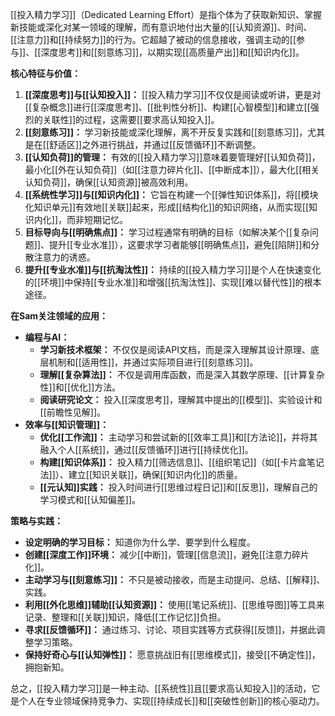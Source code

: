 [[投入精力学习]]（Dedicated Learning Effort）是指个体为了获取新知识、掌握新技能或深化对某一领域的理解，而有意识地付出大量的[[认知资源]]、时间、[[注意力]]和[[持续努力]]的行为。它超越了被动的信息接收，强调主动的[[参与]]、[[深度思考]]和[[刻意练习]]，以期实现[[高质量产出]]和[[知识内化]]。

**核心特征与价值：**

1.  **[[深度思考]]与[[认知投入]]：** [[投入精力学习]]不仅仅是阅读或听讲，更是对[[复杂概念]]进行[[深度思考]]、[[批判性分析]]、构建[[心智模型]]和建立[[强烈的关联性]]的过程，这需要[[要求高认知投入]]。
2.  **[[刻意练习]]：** 学习新技能或深化理解，离不开反复实践和[[刻意练习]]，尤其是在[[舒适区]]之外进行挑战，并通过[[反馈循环]]不断调整。
3.  **[[认知负荷]]的管理：** 有效的[[投入精力学习]]意味着要管理好[[认知负荷]]，最小化[[外在认知负荷]]（如[[注意力碎片化]]、[[中断成本]]），最大化[[相关认知负荷]]，确保[[认知资源]]被高效利用。
4.  **[[系统性学习]]与[[知识内化]]：** 它旨在构建一个[[弹性知识体系]]，将[[模块化知识单元]]有效地[[关联]]起来，形成[[结构化]]的知识网络，从而实现[[知识内化]]，而非短期记忆。
5.  **目标导向与[[明确焦点]]：** 学习过程通常有明确的目标（如解决某个[[复杂问题]]、提升[[专业水准]]），这要求学习者能够[[明确焦点]]，避免[[陷阱]]和分散注意力的诱惑。
6.  **提升[[专业水准]]与[[抗淘汰性]]：** 持续的[[投入精力学习]]是个人在快速变化的[[环境]]中保持[[专业水准]]和增强[[抗淘汰性]]、实现[[难以替代性]]的根本途径。

**在Sam关注领域的应用：**

*   **编程与AI：**
    *   **学习新技术框架：** 不仅仅是阅读API文档，而是深入理解其设计原理、底层机制和[[适用性]]，并通过实际项目进行[[刻意练习]]。
    *   **理解[[复杂算法]]：** 不仅是调用库函数，而是深入其数学原理、[[计算复杂性]]和[[优化]]方法。
    *   **阅读研究论文：** 投入[[深度思考]]，理解其中提出的[[模型]]、实验设计和[[前瞻性见解]]。
*   **效率与[[知识管理]]：**
    *   **优化[[工作流]]：** 主动学习和尝试新的[[效率工具]]和[[方法论]]，并将其融入个人[[系统]]，通过[[反馈循环]]进行[[持续优化]]。
    *   **构建[[知识体系]]：** 投入精力[[筛选信息]]、[[组织笔记]]（如[[卡片盒笔记法]]）、建立[[知识关联]]，确保[[知识内化]]的质量。
    *   **[[元认知]]实践：** 投入时间进行[[思维过程日记]]和[[反思]]，理解自己的学习模式和[[认知偏差]]。

**策略与实践：**

*   **设定明确的学习目标：** 知道你为什么学、要学到什么程度。
*   **创建[[深度工作]]环境：** 减少[[中断]]，管理[[信息流]]，避免[[注意力碎片化]]。
*   **主动学习与[[刻意练习]]：** 不只是被动接收，而是主动提问、总结、[[解释]]、实践。
*   **利用[[外化思维]]辅助[[认知资源]]：** 使用[[笔记系统]]、[[思维导图]]等工具来记录、整理和[[关联]]知识，降低[[工作记忆]]负担。
*   **寻求[[反馈循环]]：** 通过练习、讨论、项目实践等方式获得[[反馈]]，并据此调整学习策略。
*   **保持好奇心与[[认知弹性]]：** 愿意挑战旧有[[思维模式]]，接受[[不确定性]]，拥抱新知。

总之，[[投入精力学习]]是一种主动、[[系统性]]且[[要求高认知投入]]的活动，它是个人在专业领域保持竞争力、实现[[持续成长]]和[[突破性创新]]的核心驱动力。